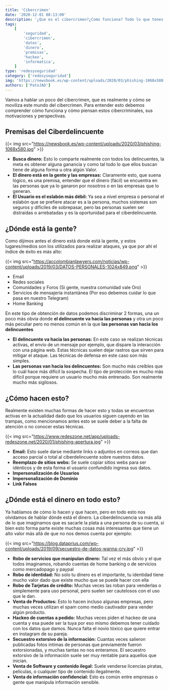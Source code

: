```yaml
---
title: 'Cibercrimen'
date: '2020-12-01 08:13:00'
description: '¿Que es el cibercrimen?¿Como funciona? Todo lo que tenes que saber'
tags:
    [
        'seguridad',
        'cibercrimen',
        'datos',
        'dinero',
        'premisas',
        'hackeo',
        'informatica',
    ]
type: 'redesyseguridad'
category: ['redesyseguridad']
img: 'https://newsbook.es/wp-content/uploads/2020/03/phishing-1068x580.jpg'
authors: ['PatoJAD']
---
```


Vamos a hablar un poco del cibercrimen, que es realmente y cómo se moviliza este mundo del cibercrimen. Para entender esto debemos comprender cómo funciona y cómo piensan estos cibercriminales, sus motivaciones y perspectivas.

## Premisas del Ciberdelincuente

{{< img src="https://newsbook.es/wp-content/uploads/2020/03/phishing-1068x580.jpg" >}}

-   **Busca dinero:** Esto lo comparte realmente con todos los delincuentes, la meta es obtener alguna ganancia y como tal todo lo que ellos buscan tiene de alguna forma u otra algún Valor.
-   **El dinero está en la gente y las empresas:** Claramente esto, que suena lógico, es una premisa, entender que el dinero (fácil) se encuentra en las personas que ya lo ganaron por nosotros o en las empresas que lo generan.
-   **El Usuario es el eslabón más débil:** Ya sea a nivel empresa o personal el eslabón que se prefiere atacar es a la persona, muchos sistemas son seguros y difíciles de sobrepasar, pero las personas suelen ser distraídas o arrebatadas y es la oportunidad para el ciberdelincuente.

## ¿Dónde está la gente?

Como dijimos antes el dinero está donde está la gente, y estos lugares/medios son los utilizados para realizar ataques, ya que por ahí el índice de éxito es más alto:

{{< img src="https://accolombianlawyers.com/noticias/wp-content/uploads/2019/03/DATOS-PERSONALES-1024x849.png" >}}

-   Email
-   Redes sociales
-   Comunidades y Foros (Si gente, nuestra comunidad vale Oro)
-   Servicios de mensajería instantánea (Por eso debemos cuidar lo que pasa en nuestro Telegram)
-   Home Banking

En este tipo de obtención de datos podemos discriminar 2 formas, una un poco más obvia donde **el delincuente va hacia las personas** y otra un poco más peculiar pero no menos común en la que **las personas van hacia los delincuentes**

-   **El delincuente va hacia las personas:** En este caso se realizan técnicas activas, el envío de un mensaje por ejemplo, que dispare la interacción con una página web. Estas técnicas suelen dejar rastros que sirven para mitigar el ataque. Las técnicas de defensa en este caso son más simples.
-   **Las personas van hacia los delincuentes:** Son mucho más creíbles que lo cuál hace más difícil la sospecha. El tipo de protección es mucho más difícil porque requiere un usuario mucho más entrenado. Son realmente mucho más sigilosos.

## ¿Cómo hacen esto?

Realmente existen muchas formas de hacer esto y todas se encuentran activas en la actualidad dado que los usuarios siguen cayendo en las trampas, como mencionamos antes esto se suele deber a la falta de atención o no conocer estas técnicas.

{{< img src="https://www.redeszone.net/app/uploads-redeszone.net/2020/01/phishing-apertura.jpg" >}}

-   **Email:** Esto suele darse mediante links o adjuntos en correos que dan acceso parcial o total al ciberdelincuente sobre nuestros datos.
-   **Reemplazo de sitios webs:** Se suele copiar sitios webs para ser idénticos y de esta forma el usuario confundido ingresa sus datos.
-   **Impersonalización de Usuarios**
-   **Impersonalización de Dominio**
-   **Link Falsos**

## ¿Dónde está el dinero en todo esto?

Ya hablamos de cómo lo hacen y que hacen, pero en todo esto nos olvidamos de hablar dónde está el dinero. La ciberdelincuencia va más allá de lo que imaginamos que es sacarle la plata a una persona de su cuenta, si bien esto forma parte existe muchas cosas más interesantes que tiene un alto valor más allá de que no nos demos cuenta por ejemplo:

{{< img src="https://blog.dataprius.com/wp-content/uploads/2019/09/secuestro-de-datos-wanna-cry.jpg" >}}

-   **Robo de servicios que manipulan dinero:** Tal vez el más obvio y el que todos imaginamos, robando cuentas de home banking o de servicios como mercadopago y paypal
-   **Robo de identidad:** No solo tu dinero es el importante, tu identidad tiene mucho valor dado que existe mucho que se puede hacer con ella
-   **Robo de Tarjetas de crédito:** Muchas veces las roban para venderlas o simplemente para uso personal, pero suelen ser cautelosos con el uso que le dan.
-   **Venta de Productos:** Esto lo hacen incluso algunas empresas, pero muchas veces utilizan el spam como medio cautivador para vender algún producto.
-   **Hackeo de cuentas a pedido:** Muchas veces piden el hackeo de una cuenta y esa puede ser la tuya por eso mismo debemos tener cuidado con los datos que damos. Nunca falta el novio tóxico que quiere entrar en instagram de su pareja.
-   **Secuestro extorsivo de la información:** Cuantas veces salieron publicadas fotos íntimas de personas que previamente fueron extorsionadas, y muchas tantas no nos enteramos. El secuestro extorsivo de la información suele ser muy rentable para aquellos que inician.
-   **Venta de Software y contenido ilegal:** Suele venderse licencias piratas, películas, o cualquier tipo de contenido ilegalmente.
-   **Venta de información confidencial:** Esto es común entre empresas o gente que manipula información sensible.
